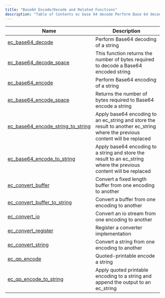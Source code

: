 ```yaml
---
title: "Base64 Encode/Decode and Related Functions"
description: "Table of Contents ec base 64 decode Perform Base 64 decoding of a string ec base 64 decode space This function returns the number of bytes required to decode a Base 64 encoded string ec base 64 encode Perform Base 64 encoding of a string ec base 64 encode space..."
---
```



| Name                                                                                                                              | Description                                                                                                                 |
|-----------------------------------------------------------------------------------------------------------------------------------|-----------------------------------------------------------------------------------------------------------------------------|
| [ec_base64_decode](/momentum/3/3-api/apis-ec-base-64-decode)                                   | Perform Base64 decoding of a string                                                                                         |
| [ec_base64_decode_space](/momentum/3/3-api/apis-ec-base-64-decode-space)                       | This function returns the number of bytes required to decode a Base64 encoded string                                        |
| [ec_base64_encode](/momentum/3/3-api/apis-ec-base-64-encode)                                   | Perform Base64 encoding of a string                                                                                         |
| [ec_base64_encode_space](/momentum/3/3-api/apis-ec-base-64-encode-space)                       | Returns the number of bytes required to Base64 encode a string                                                              |
| [ec_base64_encode_string_to_string](/momentum/3/3-api/apis-ec-base-64-encode-string-to-string) | Apply base64 encoding to an ec_string and store the result to another ec_string where the previous content will be replaced |
| [ec_base64_encode_to_string](/momentum/3/3-api/apis-ec-base-64-encode-to-string)               | Apply base64 encoding to a string and store the result to an ec_string where the previous content will be replaced          |
| [ec_convert_buffer](/momentum/3/3-api/apis-ec-convert-buffer)                                 | Convert a fixed length buffer from one encoding to another                                                                  |
| [ec_convert_buffer_to_string](/momentum/3/3-api/apis-ec-convert-buffer-to-string)             | Convert a buffer from one encoding to another                                                                               |
| [ec_convert_io](/momentum/3/3-api/apis-ec-convert-io)                                         | Convert an io stream from one encoding to another                                                                           |
| [ec_convert_register](/momentum/3/3-api/apis-ec-convert-register)                             | Register a converter implementation                                                                                         |
| [ec_convert_string](/momentum/3/3-api/apis-ec-convert-string)                                 | Convert a string from one encoding to another                                                                               |
| [ec_qp_encode](/momentum/3/3-api/apis-ec-qp-encode)                                           | Quoted-printable encode a string                                                                                            |
| [ec_qp_encode_to_string](/momentum/3/3-api/apis-ec-qp-encode-to-string)                       | Apply quoted printable encoding to a string and append the output to an ec_string                                           |
